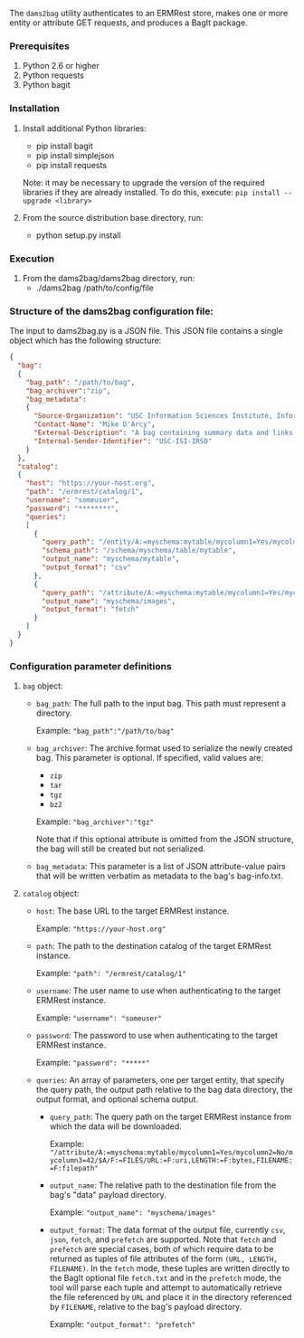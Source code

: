 The `dams2bag` utility authenticates to an ERMRest store, makes one or more entity or attribute GET requests, and produces a BagIt package.


### Prerequisites
1. Python 2.6 or higher
2. Python requests
3. Python bagit

### Installation
1. Install additional Python libraries:
    * pip install bagit
    * pip install simplejson
    * pip install requests

    Note: it may be necessary to upgrade the version of the required libraries if they are already installed.  To do this, execute: `pip install --upgrade <library>`

2. From the source distribution base directory, run:
    * python setup.py install

### Execution
1. From the dams2bag/dams2bag directory, run:
    * ./dams2bag /path/to/config/file

### Structure of the dams2bag configuration file:
The input to dams2bag.py is a JSON file. This JSON file contains a single object which has the following structure:
```json
{
  "bag":
  {
    "bag_path": "/path/to/bag",
    "bag_archiver":"zip",
    "bag_metadata":
    {
      "Source-Organization": "USC Information Sciences Institute, Informatics Systems Research Division",
      "Contact-Name": "Mike D'Arcy",
      "External-Description": "A bag containing summary data and links to images (via fetch.txt) matching a set of filter criteria",
      "Internal-Sender-Identifier": "USC-ISI-IRSD"
    }
  },
  "catalog":
  {
    "host": "https://your-host.org",
    "path": "/ermrest/catalog/1",
    "username": "someuser",
    "password": "********",
    "queries":
    [
      {
        "query_path": "/entity/A:=myschema:mytable/mycolumn1=Yes/mycolumn2=No/mycolumn3=42/$A@sort(mycolumn1)",
        "schema_path": "/schema/myschema/table/mytable",
        "output_name": "myschema/mytable",
        "output_format": "csv"
      },
      {
        "query_path": "/attribute/A:=myschema:mytable/mycolumn1=Yes/mycolumn2=No/mycolumn3=42/$A/F:=FILES/URL:=F:uri,LENGTH:=F:bytes,FILENAME:=F:filepath",
        "output_name": "myschema/images",
        "output_format": "fetch"
      }
    ]
  }
}
```
### Configuration parameter definitions
1. `bag` object:
    *   `bag_path`: The full path to the input bag. This path must represent a directory.

        Example: ```"bag_path":"/path/to/bag"```

    *   `bag_archiver`: The archive format used to serialize the newly created bag. This parameter is optional.  If specified, valid values are:
        * `zip`
        * `tar`
        * `tgz`
        * `bz2`

        Example: ```"bag_archiver":"tgz"```

        Note that if this optional attribute is omitted from the JSON structure, the bag will still be created but not serialized.

    *   `bag_metadata`: This parameter is a list of JSON attribute-value pairs that will be written verbatim as metadata to the bag's bag-info.txt.

2. `catalog` object:
    *   `host`: The base URL to the target ERMRest instance.

        Example: ```"https://your-host.org"```

    *   `path`: The path to the destination catalog of the target ERMRest instance.

        Example: ```"path": "/ermrest/catalog/1"```

    *   `username`: The user name to use when authenticating to the target ERMRest instance.

        Example: ```"username": "someuser"```

    *   `password`: The password to use when authenticating to the target ERMRest instance.

        Example: ```"password": "*****"```

    *   `queries`: An array of parameters, one per target entity, that specify the query path, the output path relative to the bag data directory, the output format, and optional schema output.

        *   `query_path`: The query path on the target ERMRest instance from which the data will be downloaded.

            Example: ```"/attribute/A:=myschema:mytable/mycolumn1=Yes/mycolumn2=No/mycolumn3=42/$A/F:=FILES/URL:=F:uri,LENGTH:=F:bytes,FILENAME:=F:filepath"```

        *   `output_name`: The relative path to the destination file from the bag's "data" payload directory.

            Example: ```"output_name": "myschema/images"```

        *   `output_format`: The data format of the output file, currently `csv`, `json`, `fetch`, and `prefetch` are supported.  Note that `fetch` and `prefetch` are special cases, both of which require data to be returned as tuples of file attributes of the form ```(URL, LENGTH, FILENAME)```.  In the `fetch` mode, these tuples are written directly to the BagIt optional file `fetch.txt` and in the `prefetch` mode, the tool will parse each tuple and attempt to automatically retrieve the file referenced by `URL` and place it in the directory referenced by `FILENAME`, relative to the bag's payload directory.

            Example: ```"output_format": "prefetch"```


